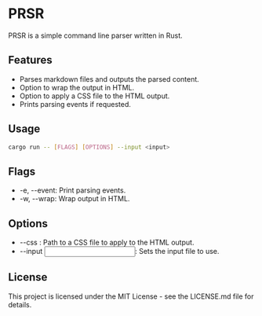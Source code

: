 # PRSR

PRSR is a simple command line parser written in Rust.

## Features

- Parses markdown files and outputs the parsed content.
- Option to wrap the output in HTML.
- Option to apply a CSS file to the HTML output.
- Prints parsing events if requested.

## Usage

```sh
cargo run -- [FLAGS] [OPTIONS] --input <input>
```

## Flags

- -e, --event: Print parsing events.
- -w, --wrap: Wrap output in HTML.

## Options

- --css <css>: Path to a CSS file to apply to the HTML output.
- --input <input>: Sets the input file to use.

## License

This project is licensed under the MIT License - see the LICENSE.md file for details.
